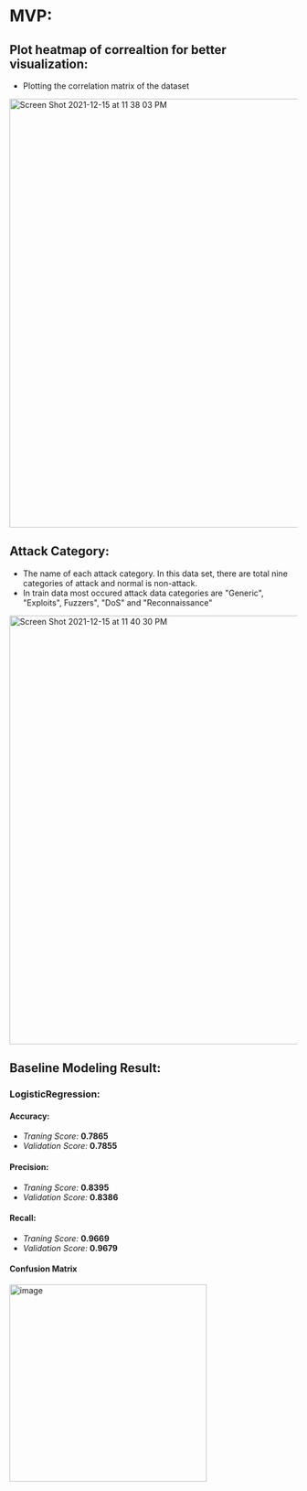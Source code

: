 # MVP:


## Plot heatmap of correaltion for better visualization:
* Plotting the correlation matrix of the dataset

<img width="750" alt="Screen Shot 2021-12-15 at 11 38 03 PM" src="https://user-images.githubusercontent.com/89771282/146261380-7abca0de-aa3b-4f33-9ce9-41273467e2ca.png">


## Attack Category:
* The name of each attack category. In this
data set, there are total nine categories of attack and normal is non-attack.
* In train data most occured attack data categories are "Generic", "Exploits", Fuzzers", "DoS" and "Reconnaissance"

<img width="750" alt="Screen Shot 2021-12-15 at 11 40 30 PM" src="https://user-images.githubusercontent.com/89771282/146261734-b8ebe6ae-483e-46e5-8251-603833bbd359.png">


## Baseline Modeling Result:

### LogisticRegression:
#### Accuracy:
* *Traning Score:* **0.7865**
* *Validation Score:* **0.7855**
#### Precision:
* *Traning Score:* **0.8395**
* *Validation Score:* **0.8386**
#### Recall:
* *Traning Score:* **0.9669**
* *Validation Score:* **0.9679**


#### Confusion Matrix



<img width="345" alt="image" src="https://user-images.githubusercontent.com/89771282/146685755-06d0d2e3-0d76-4c5e-aef6-dd835ab1703a.png">


